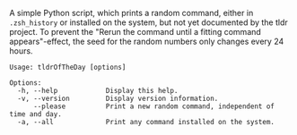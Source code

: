 A simple Python script, which prints a random command, either in `.zsh_history` or installed on the system, but not yet documented by the tldr project. To prevent the "Rerun the command until a fitting command appears"-effect, the seed for the random numbers only changes every 24 hours.

```
Usage: tldrOfTheDay [options]

Options:
  -h, --help            Display this help.
  -v, --version         Display version information.
      --please          Print a new random command, independent of time and day.
  -a, --all				Print any command installed on the system.
```
